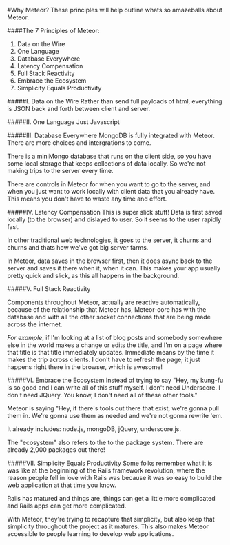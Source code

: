 #Why Meteor?
These principles will help outline whats so amazeballs about Meteor.

####The 7 Principles of Meteor:

1. Data on the Wire
2. One Language
3. Database Everywhere
4. Latency Compensation
5. Full Stack Reactivity
6. Embrace the Ecosystem
7. Simplicity Equals Productivity

#####I. Data on the Wire
Rather than send full payloads of html, everything is JSON back and forth between client and server.

#####II. One Language
Just Javascript

#####III. Database Everywhere
MongoDB is fully integrated with Meteor. There are more choices and intergrations to come.

There is a miniMongo database that runs on the
client side, so you have some local storage that keeps collections of data locally. So we're not making trips to the server every time.

There are controls in Meteor for when you want to go to the server, and when you just want to work locally with client data that you already have. This means you don't have to waste any time and effort.

#####IV. Latency Compensation
This is super slick stuff! Data is first saved locally (to the browser) and dislayed to user. So it seems to the user rapidly fast.

In other traditional web technologies, it goes to the server, it churns and churns and thats how we've got big server farms.

In Meteor, data saves in the browser first, then it does async back to the server and saves it there when it, when it can. This makes your app usually pretty quick and slick, as this all happens in the background.

#####V. Full Stack Reactivity

Components throughout Meteor, actually are reactive automatically, because of the relationship that Meteor has, Meteor-core has with the database and with all the other socket connections that are being made across the internet.

_For example_, if I'm looking at a list of blog posts and somebody somewhere else in the world makes a change or edits the title, and I'm on a page where that title is that title immediately updates. Immediate means by the time it makes the trip across clients. I don't have to refresh the page; it just happens right there in the browser, which is awesome!

#####VI. Embrace the Ecosystem
Instead of trying to say "Hey, my kung-fu is so good and I can write all of this stuff myself. I don't need Underscore. I don't need JQuery. You know, I don't need all of these other tools."

Meteor is saying "Hey, if there's tools out there that exist, we're gonna pull them in. We're gonna use them as needed and we're not gonna rewrite 'em.

It already includes: node.js, mongoDB, jQuery, underscore.js.

The "ecosystem" also refers to the to the package system.
There are already 2,000 packages out there!


#####VII. Simplicity Equals Productivity
Some folks remember what it is was like at the beginning of the Rails framework revolution, where the reason people fell in love with Rails was because it was so easy to build the web application at that time you know.

Rails has matured and things are, things can get a little more complicated and Rails apps can get more complicated.

With Meteor, they're trying to recapture that simplicity,  but also keep that simplicity throughout the project as it matures. This also makes Meteor accessible to people learning to develop web applications.

